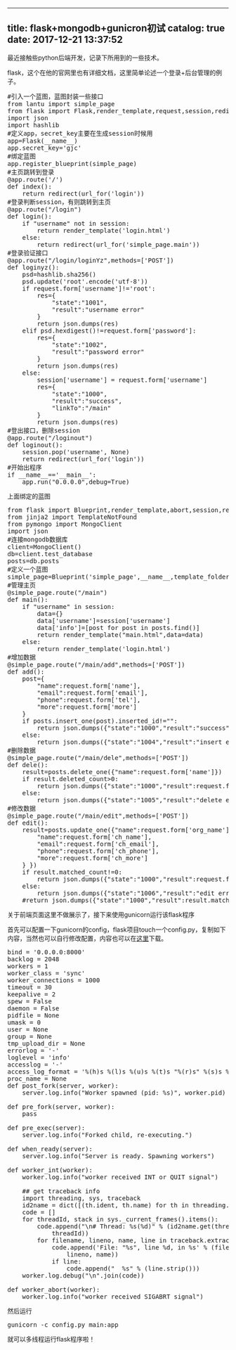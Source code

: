 
---
title: flask+mongodb+gunicron初试
catalog: true
date: 2017-12-21 13:37:52
---

最近接触些python后端开发，记录下所用到的一些技术。<!--more-->

flask，这个在他的官网里也有详细文档，这里简单论述一个登录+后台管理的例子。
<pre>#引入一个蓝图，蓝图封装一些接口
from lantu import simple_page
from flask import Flask,render_template,request,session,redirect,url_for
import json
import hashlib
#定义app，secret_key主要在生成session时候用
app=Flask(__name__)
app.secret_key='gjc'
#绑定蓝图
app.register_blueprint(simple_page)
#主页跳转到登录
@app.route('/')
def index():
    return redirect(url_for('login'))
#登录判断session，有则跳转到主页
@app.route("/login")
def login():
    if "username" not in session:
        return render_template('login.html')
    else:
        return redirect(url_for('simple_page.main'))
#登录验证接口
@app.route("/login/loginYz",methods=['POST'])
def loginyz():
    psd=hashlib.sha256()
    psd.update('root'.encode('utf-8'))
    if request.form['username']!='root':
        res={
            "state":"1001",
            "result":"username error"
        }
        return json.dumps(res)
    elif psd.hexdigest()!=request.form['password']:
        res={
            "state":"1002",
            "result":"password error"
        }
        return json.dumps(res)
    else:
        session['username'] = request.form['username']
        res={
            "state":"1000",
            "result":"success",
            "linkTo":"/main"
        }
        return json.dumps(res) 
#登出接口，删除session
@app.route("/loginout")
def loginout():
    session.pop('username', None)
    return redirect(url_for('login'))
#开始出程序
if __name__=='__main__':
    app.run("0.0.0.0",debug=True)</pre>
上面绑定的蓝图
<pre>from flask import Blueprint,render_template,abort,session,request
from jinja2 import TemplateNotFound
from pymongo import MongoClient
import json
#连接mongodb数据库
client=MongoClient()
db=client.test_database
posts=db.posts
#定义一个蓝图
simple_page=Blueprint('simple_page',__name__,template_folder='templates')
#管理主页
@simple_page.route("/main")
def main():
    if "username" in session:
        data={}
        data['username']=session['username']
        data['info']=[post for post in posts.find()]
        return render_template("main.html",data=data)
    else:
        return render_template('login.html')
#增加数据
@simple_page.route("/main/add",methods=['POST'])
def add():
    post={
        "name":request.form['name'],
        "email":request.form['email'],
        "phone":request.form['tel'],
        "more":request.form['more']
    }
    if posts.insert_one(post).inserted_id!="":
        return json.dumps({"state":"1000","result":"success"})
    else:
        return json.dumps({"state":"1004","result":"insert error"})
#删除数据
@simple_page.route("/main/dele",methods=['POST'])
def dele():
    result=posts.delete_one({"name":request.form['name']})
    if result.deleted_count&gt;0:
        return json.dumps({"state":"1000","result":request.form['name']})
    else:
        return json.dumps({"state":"1005","result":"delete error"})
#修改数据
@simple_page.route("/main/edit",methods=['POST'])
def edit():
    result=posts.update_one({"name":request.form['org_name']},{"$set":{
        "name":request.form['ch_name'],
        "email":request.form['ch_email'],
        "phone":request.form['ch_phone'],
        "more":request.form['ch_more']
    } })
    if result.matched_count!=0:
        return json.dumps({"state":"1000","result":request.form['ch_name']})
    else:
        return json.dumps({"state":"1006","result":"edit error"})
    #return json.dumps({"state":"1000","result":result.matched_count})</pre>
关于前端页面这里不做展示了，接下来使用gunicorn运行该flask程序

首先可以配置一下gunicorn的config，flask项目touch一个config.py，复制如下内容，当然也可以自行修改配置，内容也可以在<a href="https://github.com/benoitc/gunicorn/blob/master/examples/example_config.py">这里</a>下载。
<pre>bind = '0.0.0.0:8000'
backlog = 2048
workers = 1
worker_class = 'sync'
worker_connections = 1000
timeout = 30
keepalive = 2
spew = False
daemon = False
pidfile = None
umask = 0
user = None
group = None
tmp_upload_dir = None
errorlog = '-'
loglevel = 'info'
accesslog = '-'
access_log_format = '%(h)s %(l)s %(u)s %(t)s "%(r)s" %(s)s %(b)s "%(f)s" "%(a)s"'
proc_name = None
def post_fork(server, worker):
    server.log.info("Worker spawned (pid: %s)", worker.pid)

def pre_fork(server, worker):
    pass

def pre_exec(server):
    server.log.info("Forked child, re-executing.")

def when_ready(server):
    server.log.info("Server is ready. Spawning workers")

def worker_int(worker):
    worker.log.info("worker received INT or QUIT signal")

    ## get traceback info
    import threading, sys, traceback
    id2name = dict([(th.ident, th.name) for th in threading.enumerate()])
    code = []
    for threadId, stack in sys._current_frames().items():
        code.append("\n# Thread: %s(%d)" % (id2name.get(threadId,""),
            threadId))
        for filename, lineno, name, line in traceback.extract_stack(stack):
            code.append('File: "%s", line %d, in %s' % (filename,
                lineno, name))
            if line:
                code.append("  %s" % (line.strip()))
    worker.log.debug("\n".join(code))

def worker_abort(worker):
    worker.log.info("worker received SIGABRT signal")</pre>
然后运行
<pre>gunicorn -c config.py main:app</pre>
就可以多线程运行flask程序啦！

